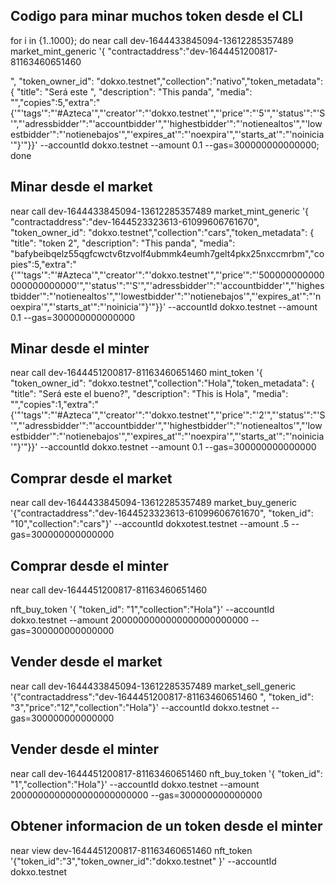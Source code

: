 ## Codigo para minar muchos token desde el CLI 

for i in {1..1000}; do near call dev-1644433845094-13612285357489 market_mint_generic '{ "contractaddress":"dev-1644451200817-81163460651460

", "token_owner_id": "dokxo.testnet","collection":"nativo","token_metadata": { "title": "Será este ", "description": "This panda", "media": "","copies":5,"extra":"{'"'tags'":"'#Azteca'","'creator'":"'dokxo.testnet'","'price'":"'5'","'status'":"'S'","'adressbidder'":"'accountbidder'","'highestbidder'":"'notienealtos'","'lowestbidder'":"'notienebajos'","'expires_at'":"'noexpira'","'starts_at'":"'noinicia'"}'"}}' --accountId dokxo.testnet  --amount 0.1 --gas=300000000000000; done



## Minar desde el market
near call dev-1644433845094-13612285357489 market_mint_generic '{ "contractaddress":"dev-1644523323613-61099606761670", "token_owner_id": "dokxo.testnet","collection":"cars","token_metadata": { "title": "token 2", "description": "This panda", "media": "bafybeibqelz55qgfcwctv6tzvolf4ubmmk4eumh7gelt4pkx25nxccmrbm","copies":5,"extra":"{'"'tags'":"'#Azteca'","'creator'":"'dokxo.testnet'","'price'":"'500000000000000000000000'","'status'":"'S'","'adressbidder'":"'accountbidder'","'highestbidder'":"'notienealtos'","'lowestbidder'":"'notienebajos'","'expires_at'":"'noexpira'","'starts_at'":"'noinicia'"}'"}}' --accountId dokxo.testnet  --amount 0.1 --gas=300000000000000


## Minar desde el minter
near call dev-1644451200817-81163460651460 mint_token '{ "token_owner_id": "dokxo.testnet","collection":"Hola","token_metadata": { "title": "Será este el bueno?", "description": "This is Hola", "media": "","copies":1,"extra":"{'"'tags'":"'#Azteca'","'creator'":"'dokxo.testnet'","'price'":"'2'","'status'":"'S'","'adressbidder'":"'accountbidder'","'highestbidder'":"'notienealtos'","'lowestbidder'":"'notienebajos'","'expires_at'":"'noexpira'","'starts_at'":"'noinicia'"}'"}}' --accountId dokxo.testnet  --amount 0.1 --gas=300000000000000


## Comprar desde el market
near call dev-1644433845094-13612285357489 market_buy_generic '{"contractaddress":"dev-1644523323613-61099606761670", "token_id": "10","collection":"cars"}' --accountId dokxotest.testnet  --amount .5 --gas=300000000000000

## Comprar desde el minter
near call dev-1644451200817-81163460651460

 nft_buy_token '{ "token_id": "1","collection":"Hola"}' --accountId dokxo.testnet  --amount 2000000000000000000000000 --gas=300000000000000

## Vender desde el market
near call dev-1644433845094-13612285357489 market_sell_generic '{"contractaddress":"dev-1644451200817-81163460651460
", "token_id": "3","price":"12","collection":"Hola"}' --accountId dokxo.testnet   --gas=300000000000000

## Vender desde el minter
near call dev-1644451200817-81163460651460
 nft_buy_token '{ "token_id": "1","collection":"Hola"}' --accountId dokxo.testnet  --amount 2000000000000000000000000 --gas=300000000000000


## Obtener informacion de un token desde el minter 
near view dev-1644451200817-81163460651460
 nft_token '{"token_id":"3","token_owner_id":"dokxo.testnet" }'  --accountId dokxo.testnet
 

